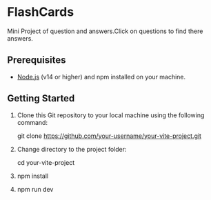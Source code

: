 # FlashCards

Mini Project of question and answers.Click on questions to find there answers.

## Prerequisites

- [Node.js](https://nodejs.org) (v14 or higher) and npm installed on your machine.

## Getting Started

1. Clone this Git repository to your local machine using the following command:

   git clone https://github.com/your-username/your-vite-project.git

2. Change directory to the project folder:

   cd your-vite-project

3. npm install

4. npm run dev
